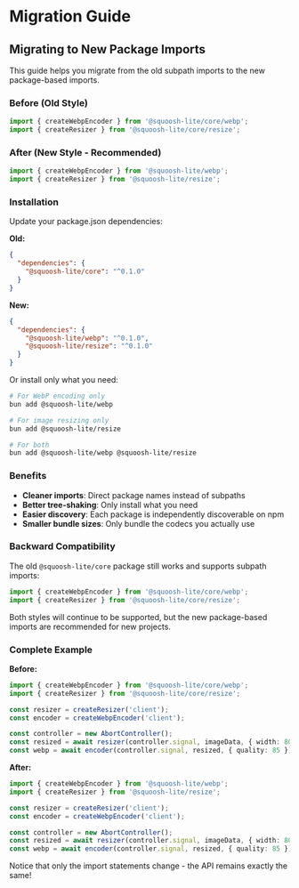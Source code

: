 # Migration Guide

## Migrating to New Package Imports

This guide helps you migrate from the old subpath imports to the new package-based imports.

### Before (Old Style)

```typescript
import { createWebpEncoder } from '@squoosh-lite/core/webp';
import { createResizer } from '@squoosh-lite/core/resize';
```

### After (New Style - Recommended)

```typescript
import { createWebpEncoder } from '@squoosh-lite/webp';
import { createResizer } from '@squoosh-lite/resize';
```

### Installation

Update your package.json dependencies:

**Old:**
```json
{
  "dependencies": {
    "@squoosh-lite/core": "^0.1.0"
  }
}
```

**New:**
```json
{
  "dependencies": {
    "@squoosh-lite/webp": "^0.1.0",
    "@squoosh-lite/resize": "^0.1.0"
  }
}
```

Or install only what you need:

```bash
# For WebP encoding only
bun add @squoosh-lite/webp

# For image resizing only
bun add @squoosh-lite/resize

# For both
bun add @squoosh-lite/webp @squoosh-lite/resize
```

### Benefits

- **Cleaner imports**: Direct package names instead of subpaths
- **Better tree-shaking**: Only install what you need
- **Easier discovery**: Each package is independently discoverable on npm
- **Smaller bundle sizes**: Only bundle the codecs you actually use

### Backward Compatibility

The old `@squoosh-lite/core` package still works and supports subpath imports:

```typescript
import { createWebpEncoder } from '@squoosh-lite/core/webp';
import { createResizer } from '@squoosh-lite/core/resize';
```

Both styles will continue to be supported, but the new package-based imports are recommended for new projects.

### Complete Example

**Before:**

```typescript
import { createWebpEncoder } from '@squoosh-lite/core/webp';
import { createResizer } from '@squoosh-lite/core/resize';

const resizer = createResizer('client');
const encoder = createWebpEncoder('client');

const controller = new AbortController();
const resized = await resizer(controller.signal, imageData, { width: 800 });
const webp = await encoder(controller.signal, resized, { quality: 85 });
```

**After:**

```typescript
import { createWebpEncoder } from '@squoosh-lite/webp';
import { createResizer } from '@squoosh-lite/resize';

const resizer = createResizer('client');
const encoder = createWebpEncoder('client');

const controller = new AbortController();
const resized = await resizer(controller.signal, imageData, { width: 800 });
const webp = await encoder(controller.signal, resized, { quality: 85 });
```

Notice that only the import statements change - the API remains exactly the same!
